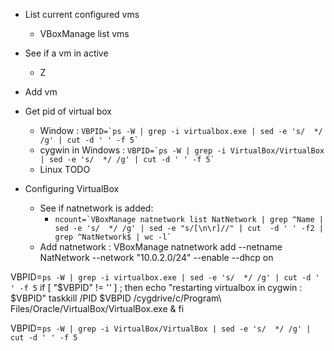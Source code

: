 

* List current configured vms
    * VBoxManage list vms 
* See if a vm in active
    * Z
* Add vm
* Get pid of virtual box
    * Window : ``` VBPID=`ps -W | grep -i virtualbox.exe | sed -e 's/  */ /g' | cut -d ' ' -f 5` ```
    * cygwin in Windows : ``` VBPID=`ps -W | grep -i VirtualBox/VirtualBox | sed -e 's/  */ /g' | cut -d ' ' -f 5` ```
    * Linux TODO

* Configuring VirtualBox
    * See if natnetwork is added:
        * ``` ncount=`VBoxManage natnetwork list NatNetwork | grep ^Name | sed -e 's/  */ /g' | sed -e "s/[\n\r]//" | cut  -d ' ' -f2 | grep ^NatNetwork$ | wc -l`  ```
    * Add natnetwork : VBoxManage natnetwork add --netname NatNetwork --network  "10.0.2.0/24" --enable --dhcp on

VBPID=`ps -W | grep -i virtualbox.exe | sed -e 's/  */ /g' | cut -d ' ' -f 5`
if [  "$VBPID" != '' ] ; then
  echo "restarting virtualbox in cygwin  : $VBPID"
    taskkill /PID $VBPID
      /cygdrive/c/Program\ Files/Oracle/VirtualBox/VirtualBox.exe &
      fi

VBPID=`ps -W | grep -i VirtualBox/VirtualBox | sed -e 's/  */ /g' | cut -d ' ' -f 5`
